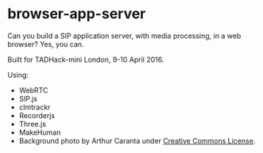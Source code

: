 # browser-app-server

Can you build a SIP application server, with media processing, in a web browser? Yes, you can.

Built for TADHack-mini London, 9-10 April 2016.

Using:
- WebRTC
- SIP.js
- clmtrackr
- Recorderjs
- Three.js
- MakeHuman
- Background photo by Arthur Caranta under [Creative Commons License](https://creativecommons.org/licenses/by-sa/2.0/legalcode).
